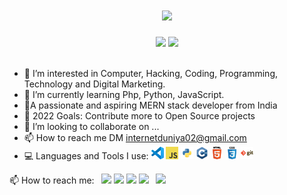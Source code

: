 <h1 align="center">
  <a href="#">
    <img src="https://readme-typing-svg.herokuapp.com/?lines=Hey,+There!+👋;AbhiShek+here...;Glad+to+see+you!&center=true&size=30">
  </a>
</h1>

<p align="center">
<a href="https://www.instagram.com/abhishekraoas" alt="Instgram Follow">
  <img src="https://img.shields.io/badge/Instagram-E4405F?style=for-the-badge&logo=instagram&logoColor=white"/></a>
   <a href="https://www.linkedin.com/in/abhishekraoas" alt="Linkedin Follow">
  <img src="https://img.shields.io/badge/LinkedIn-0077B5?style=for-the-badge&logo=linkedin&logoColor=white"/></a>
 </a><br><br>
 

- 👀 I’m interested in Computer, Hacking, Coding, Programming, Technology and Digital Marketing.
- 🌱 I’m currently learning Php, Python, JavaScript.
- 🔭A passionate and aspiring MERN stack developer from India
- 🤝 2022 Goals: Contribute more to Open Source projects
- 💞️ I’m looking to collaborate on ...
- 📫 How to reach me DM internetduniya02@gmail.com
- 💻 Languages and Tools I use:   <code><img height="20" src="https://raw.githubusercontent.com/github/explore/80688e429a7d4ef2fca1e82350fe8e3517d3494d/topics/visual-studio-code/visual-studio-code.png"></code>
<code><img height="20" src="https://raw.githubusercontent.com/github/explore/80688e429a7d4ef2fca1e82350fe8e3517d3494d/topics/javascript/javascript.png"></code>
<code><img height="20" src="https://raw.githubusercontent.com/github/explore/80688e429a7d4ef2fca1e82350fe8e3517d3494d/topics/python/python.png"></code>
<code><img height="20" src="https://raw.githubusercontent.com/github/explore/80688e429a7d4ef2fca1e82350fe8e3517d3494d/topics/cpp/cpp.png"></code>
<code><img height = "20" src = "https://raw.githubusercontent.com/github/explore/80688e429a7d4ef2fca1e82350fe8e3517d3494d/topics/html/html.png"></code>
<code><img height = "20" src = "https://raw.githubusercontent.com/github/explore/80688e429a7d4ef2fca1e82350fe8e3517d3494d/topics/css/css.png"></code>
<code><img height="20" src="https://raw.githubusercontent.com/github/explore/80688e429a7d4ef2fca1e82350fe8e3517d3494d/topics/git/git.png"></code>


📫 How to reach me:
<code> [<img src ="https://img.shields.io/badge/instagram-%23E1306C.svg?&style=for-the-badge&logo=instagram&logoColor=white">](https://www.instagram.com/abhishekraoas)</code>
<code>[<img src="https://img.shields.io/badge/linkedin-%230077b5.svg?&style=for-the-badge&logo=linkedin&logoColor=white" />](https://www.linkedin.com/abhishekraoas)</code> 
<code>[<img src ="https://img.shields.io/badge/twitter-%231DA1F2.svg?&style=for-the-badge&logo=twitter&logoColor=white">](https://twitter.com/abhishekraoas)</code> 
<code>[<img src="https://img.shields.io/badge/youtube-%23FF0000.svg?&style=for-the-badge&logo=youtube&logoColor=white" />](https://www.youtube.com/abhishekraoas)</code> 
<code> [<img src="https://img.shields.io/badge/facebook-%234267B2.svg?&style=for-the-badge&logo=facebook&logoColor=white" />](https://www.facebook.com/abhishekraoas)</code>



<!---
abhishekraoas/abhishekraoas is a ✨ special ✨ repository because its `README.md` (this file) appears on your GitHub profile.
You can click the Preview link to take a look at your changes.
--->
